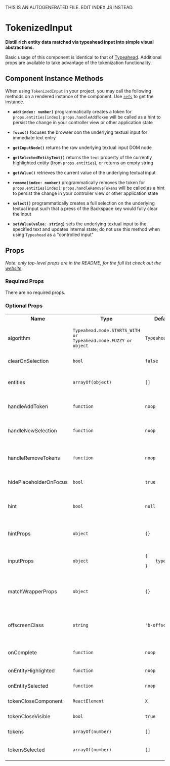 THIS IS AN AUTOGENERATED FILE. EDIT INDEX.JS INSTEAD.

# TokenizedInput
__Distill rich entity data matched via typeahead input into simple visual abstractions.__

Basic usage of this component is identical to that of [Typeahead](https://github.com/bibliotech/uikit/tree/master/packages/boundless-typeahead). Additional props are available to take advantage of the tokenization functionality.

## Component Instance Methods

When using `TokenizedInput` in your project, you may call the following methods on a rendered instance of the component. Use [`refs`](https://facebook.github.io/react/docs/refs-and-the-dom.html) to get the instance.

- __`add(index: number)`__
  programmatically creates a token for `props.entities[index]`; `props.handleAddToken` will be called as a hint to persist the change in your controller view or other application state

- __`focus()`__
  focuses the browser oon the underlying textual input for immediate text entry

- __`getInputNode()`__
  returns the raw underlying textual input DOM node

- __`getSelectedEntityText()`__
  returns the `text` property of the currently highlighted entity (from `props.entities`), or returns an empty string

- __`getValue()`__
  retrieves the current value of the underlying textual input

- __`remove(index: number)`__
  programmatically removes the token for `props.entities[index]`; `props.handleRemoveTokens` will be called as a hint to persist the change in your controller view or other application state

- __`select()`__
  programmatically creates a full selection on the underlying textual input such that a press of the Backspace key would fully clear the input

- __`setValue(value: string)`__
  sets the underlying textual input to the specified text and updates internal state; do not use this method when using `Typeahead` as a "controlled input"

## Props

_Note: only top-level props are in the README, for the full list check out the [website](http://boundless.js.org/TokenizedInput#props)._

### Required Props

There are no required props.


### Optional Props

<table>
<tr>
<th>Name</th>
<th>Type</th>
<th>Default Value</th>
<th>Description</th>
</tr>

<tr>
<td>algorithm</td>
<td><pre><code>Typeahead.mode.STARTS_WITH or
Typeahead.mode.FUZZY or object</code></pre></td>
<td><pre><code class="language-js">Typeahead.mode.FUZZY</code></pre></td>
<td>the mechanism used to identify and mark matching substrings; a custom set can be provided as an object (see the properties below)</td>
</tr>

<tr>
<td>clearOnSelection</td>
<td><pre><code>bool</code></pre></td>
<td><pre><code class="language-js">false</code></pre></td>
<td>if `true`, clears the input text when a (partial) match is selected</td>
</tr>

<tr>
<td>entities</td>
<td><pre><code>arrayOf(object)</code></pre></td>
<td><pre><code class="language-js">[]</code></pre></td>
<td>an array of objects that user input is filtered against; at a minimum, each object must have a `text` property and any other supplied property is passed through to the resulting DOM element</td>
</tr>

<tr>
<td>handleAddToken</td>
<td><pre><code>function</code></pre></td>
<td><pre><code class="language-js">noop</code></pre></td>
<td>function handler that is called when an entity is selected by the user and a token should be created</td>
</tr>

<tr>
<td>handleNewSelection</td>
<td><pre><code>function</code></pre></td>
<td><pre><code class="language-js">noop</code></pre></td>
<td>function handler that is called when one or more tokens are selected by the user via click or keyboard actions; called with what the new selection should be</td>
</tr>

<tr>
<td>handleRemoveTokens</td>
<td><pre><code>function</code></pre></td>
<td><pre><code class="language-js">noop</code></pre></td>
<td>function handler that is called when one or more tokens are removed by the user via clicking the "close" button or pressing the `Backspace` key while tokens are selected</td>
</tr>

<tr>
<td>hidePlaceholderOnFocus</td>
<td><pre><code>bool</code></pre></td>
<td><pre><code class="language-js">true</code></pre></td>
<td>triggers the placeholder to disappear when the input field is focused, reappears when the user has tabbed away or focus is moved</td>
</tr>

<tr>
<td>hint</td>
<td><pre><code>bool</code></pre></td>
<td><pre><code class="language-js">null</code></pre></td>
<td>renders a disabled textfield with the full text of the currently selected input hint; will remain blank if the matched substring is not at the beginning of the user input</td>
</tr>

<tr>
<td>hintProps</td>
<td><pre><code>object</code></pre></td>
<td><pre><code class="language-js">{}</code></pre></td>
<td>any [React-supported attribute](https://facebook.github.io/react/docs/tags-and-attributes.html#html-attributes); applied to the `.b-typeahead-hint` HTML element</td>
</tr>

<tr>
<td>inputProps</td>
<td><pre><code>object</code></pre></td>
<td><pre><code class="language-js">{
    type: 'text',
}</code></pre></td>
<td>props to be passed through to the input node, `.b-textual-input`; this includes the standard set of React input props like `defaultValue`, `value`, `name`, `placeholder`, `autoFocus`, etc.</td>
</tr>

<tr>
<td>matchWrapperProps</td>
<td><pre><code>object</code></pre></td>
<td><pre><code class="language-js">{}</code></pre></td>
<td>any [React-supported attribute](https://facebook.github.io/react/docs/tags-and-attributes.html#html-attributes); applied to the `.b-typeahead-match-wrapper` HTML element</td>
</tr>

<tr>
<td>offscreenClass</td>
<td><pre><code>string</code></pre></td>
<td><pre><code class="language-js">'b-offscreen'</code></pre></td>
<td>the "offscreen" class used by your application; specifically to retain [ARIA navigability](http://snook.ca/archives/html_and_css/hiding-content-for-accessibility) as `display: none` excludes the element from consideration</td>
</tr>

<tr>
<td>onComplete</td>
<td><pre><code>function</code></pre></td>
<td><pre><code class="language-js">noop</code></pre></td>
<td>called when the user presses `Enter` with no autosuggest hint available, indicating that input is complete</td>
</tr>

<tr>
<td>onEntityHighlighted</td>
<td><pre><code>function</code></pre></td>
<td><pre><code class="language-js">noop</code></pre></td>
<td>called with the index of the highlighted entity due to keyboard selection</td>
</tr>

<tr>
<td>onEntitySelected</td>
<td><pre><code>function</code></pre></td>
<td><pre><code class="language-js">noop</code></pre></td>
<td>called with the index of the entity selected by the user</td>
</tr>

<tr>
<td>tokenCloseComponent</td>
<td><pre><code>ReactElement</code></pre></td>
<td><pre><code class="language-js"><div>X</div></code></pre></td>
<td>the JSX used for the close button itself</td>
</tr>

<tr>
<td>tokenCloseVisible</td>
<td><pre><code>bool</code></pre></td>
<td><pre><code class="language-js">true</code></pre></td>
<td>determines if the `.b-tokenfield-token-close` element should be rendered for each token</td>
</tr>

<tr>
<td>tokens</td>
<td><pre><code>arrayOf(number)</code></pre></td>
<td><pre><code class="language-js">[]</code></pre></td>
<td>the indexes of entities that should be rendered as "tokens" in the component UI</td>
</tr>

<tr>
<td>tokensSelected</td>
<td><pre><code>arrayOf(number)</code></pre></td>
<td><pre><code class="language-js">[]</code></pre></td>
<td>the indexes of tokenized entities that are part of an active selection; the user can press `Backspace` to trigger `handleRemoveTokens`</td>
</tr>

</table>

